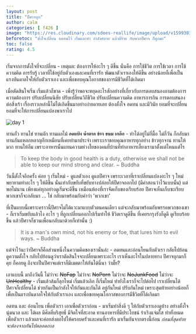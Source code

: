 ```yaml
---
layout: post
title: "ปีศาจบุก"
author: calm
categories: [ f426 ]
image: "https://res.cloudinary.com/sdees-reallife/image/upload/v1599301040/2013-02-03_10-48-12_502_Thalang.jpg"
beforetoc: "ตั้งใจเปลี่ยน อดทนไว้ เริ่มและทำ กำลังสบาย แล้วผีร้าย กับพวกปีศาจ ก็บุกมา"
toc: false
rating: 4.5
---
```

เริ่มจากการตั้งใจที่จะเปลี่ยน - เหตุผล: ต้องการให้อะไร ๆ ดีขึ้น นั่นคือ การใช้ชีวิต การใช้เวลา การใช้ความคิด การรับรู้ เวลาที่ใช้อยู่กับตัวเองและคนที่เรารัก พัฒนาตัวเราเองให้ดีขึ้น อย่างน้อยก็เพื่อเป็นแรงบันดาลใจให้กับตัวเราเอง และเพื่อขอบคุณโอกาสของการมีชีวิตที่ได้เกิดมา

เมื่อตัดสินใจเริ่ม เริ่มแล้วก็ขาด - เพิ่งรู้ว่าพอจะหยุดอะไรสักอย่างที่เกี่ยวกับการตอบสนองกามต้องการ ความต้องการ ปรับเปลี่ยนนิสัย ปรับเปลี่ยนวิถีชีวิต ปรับเปลี่ยนความคิด อาหารการกิน การตอบสนองต่อสิ่งเร้า เรื่องราวเหล่านี้ไม่ได้เกิดขึ้นมาอย่างง่ายดายเลย ต้องตั้งใจ อดทน และมีวินัย ยอมที่จะเปลี่ยน ยอมที่จะให้การเปลี่ยนแปลงพาเราไป

![day 1](https://res.cloudinary.com/sdees-reallife/image/upload/v1599402300/IMG_3188_Sunday.jpg)

ทานถั่ว ทานไข่ ทานผัก ทานผลไม้ ~~ลดแป้ง~~ ~~น้ำตาล~~ ~~ข้าว~~ ~~ขนม~~ ~~เกลือ~~ - ทำได้อยู่ไม่กี่มื้อ ไม่กี่วัน ก็กลับมาทานกันแหลกหลาญอีกเหมือนที่เคยทำมาประจำ เพราะเราขอบคุณอาหารทุกอย่าง ข้าวทุกจาน ทานให้มาก ทานให้อิ่ม เพราะอาหารนั้นแทนความห่วงใยของคนที่บ้านที่ทำอาหารเลี้ยงเรามาตั้งแต่ไหนแต่ไร

> To keep the body in good health is a duty, otherwise we shall not be able to keep our mind strong and clear. ~ Buddha

วันนี้ตั้งใจอีกครั้ง ค่อย ๆ เริ่มใหม่ - ดูแลตัวเอง ดูแลปีศาจ เพราะเวลาที่เราเปลี่ยนแปลงอะไร ๆ ใหม่ พยายามทำอะไร ๆ ให้ดีขึ้น นั่นเท่ากับขยับที่ขยับทางปล่อยให้ปีศาจออกไป (มีคำสอนว่าไว้แบบนั้น) แต่พอไม่นาน เพียงแค่ทุกอย่างดูเริ่มจะดีขึ้น เหมือนห้องที่เราจัดเก็บของเรียบร้อย ปีศาจเห็นเก็บซะเรียบ พวกเขาก็จะกลับมา ... ใช่ กลับมาพร้อมกับคำว่า 'พวกเขา'

ที่เป็นแบบนี้เพราะคราวนี้ปีศาจไม่ได้แวะมาแบบตัวตนคนเดียว แต่จะกลับมาพร้อมกับพรรคพวกของเขา - ก็เราเริ่มขยับแล้วไง อะไร ๆ ที่ถูกเปลี่ยนออกไปเริ่มทำให้ ชีวิตเราดูดีขึ้น ที่เคยรกรุงรังก็ดูดี ดูเรียบร้อยขึ้น แล้วปีศาจก็ชวนเพื่อนกลับมาด้วยก็เท่านั้น :)

> It is a man's own mind, not his enemy or foe, that lures him to evil ways. ~ Buddha

แต่จำไว้นะว่าปีศาจก็คือส่วนหนึ่งในความคิดของเรานั่นล่ะ - อดทนและอ่อนโยนกับตัวเรา กลับไปย้อนดูความตั้งใจ กลับไปย้อนดูว่าเราตัดสินใจจะเปลี่ยนเพราะอะไร เราเห็นอะไรในปลายทาง ปีศาจบุกมาก็คุย ก็คอยดู ถึงจะเป็นปีศาจแต่เราก็มีเมตตาให้กันได้นี่นา ว่ามั๊ย?

เอาแบบนี้ มาถึงวันนี้ ไม่ว่าจะ ~~NoFap~~ ไม่ว่าจะ ~~NoPorn~~ ไม่ว่าจะ ~~NoJunkFood~~ ไม่ว่าจะ ~~UnHealthy~~ - เริ่มแล้วล้มก็ลุกใหม่ เริ่มแล้วเลิก ก็เริ่มใหม่ ทำยังไงเราก็จะไปต่อไป เราเปลี่ยนได้ ปีศาจก็เปลี่ยนได้ ช่วยกันเป็นกำลังใจให้กันและกันได้ อยู่กันใหม่ ปรับกันใหม่ เพราะสุดท้ายอย่างน้อยก็เพื่อเป็นแรงบันดาลใจให้กับตัวเราเอง และเพื่อขอบคุณโอกาสของการมีชีวิตที่ได้เกิดมา

อดทน และ อ่อนโยน เพื่อตัวเรา เอาเพื่อตัวเราก่อน - มาเริ่มทำสิ่งดี ๆ ให้กับตัวเราเองดูบ้าง อย่างตั้งใจ นุ่มนวล และ ได้ผล มีศีลที่บริสุทธิ์ มีจิตใจที่สะอาด ทานอาหารที่มีประโยชน์ ร่าเริงแจ่มใส ทำทั้งหมดเพื่อตัวเรา แล้วผลจะค่อยส่งตอไปให้ครอบครัวและคนที่เรารัก มาเริ่มกันจากตรงนี้ก่อน *ก่อนที่สุดท้ายจะต้องจากกันไปตลอดกาล*
